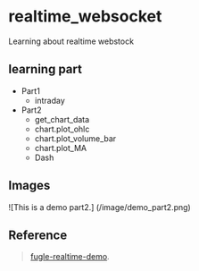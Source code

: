 # realtime_websocket

Learning about realtime webstock


## learning part

* Part1
  * intraday
* Part2
  * get_chart_data
  * chart.plot_ohlc
  * chart.plot_volume_bar
  * chart.plot_MA
  * Dash


## Images

![This is a demo part2.] (/image/demo_part2.png)




## Reference
>  [fugle-realtime-demo](https://github.com/fortuna-intelligence/fugle-realtime-demo/).